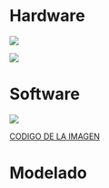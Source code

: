 # Hardware

![](https://github.com/BrunoXIII-Gav/FDD_1/blob/main/Archivos_de_FDD/Imagenes/Imagenes_entregable7/Sheet_1.png)

![](https://github.com/BrunoXIII-Gav/FDD_1/blob/main/Archivos_de_FDD/Imagenes/Imagenes_entregable7/Sheet_2.png)

# Software

![](https://github.com/BrunoXIII-Gav/FDD_1/blob/main/Archivos_de_FDD/Imagenes/Imagenes_entregable7/Prueba_de_codigo_CasiFin.PNG)

[CODIGO DE LA IMAGEN](https://github.com/BrunoXIII-Gav/FDD_1/blob/main/Archivos_de_FDD/Software/Programa_unido.ino)

# Modelado